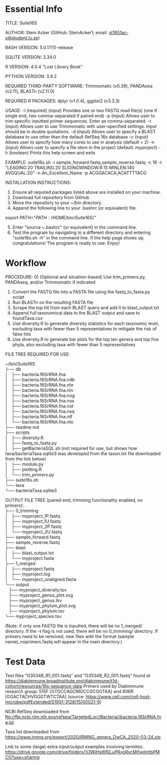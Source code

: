 # Essential Info

TITLE: Suite16S

AUTHOR: Stein Acker (GitHub: SteinAcker1; email: st1851ac-s@student.lu.se)

BASH VERSION: 5.0.17(1)-release

SQLITE VERSION: 3.34.0

R VERSION: 4.0.4 "Lost Library Book"

PYTHON VERSION: 3.9.2

REQUIRED THIRD-PARTY SOFTWARE: Trimmomatic (v0.39), PANDAseq (v2.11), BLASTn (v2.11.0)

REQUIRED R PACKAGES: dplyr (v1.0.4), ggplot2 (v3.3.3)

USAGE:
-i 	(required) (input) Provides one or two FASTQ read file(s) (one if single end, two comma-separated if paired end)
-p	(input) Allows user to trim specific inputted primer sequences. Enter as comma-separated.
-t	(input) Allows user to use Trimmomatic with user-specified settings. Input should be in double quotations.
-d	(input) Allows user to specify a BLAST database to use other than the default RefSeq 16s database
-c  (input) Allows user to specify how many cores to use in analysis (default = 2)
-n  (input) Allows user to specify a file stem in the project (default: myproject)
-h  (boolean) Prints this help screen and exits

EXAMPLE: suite16s.sh -i sample_forward.fastq,sample_reverse.fastq -c 16 -t "LEADING:20 TRAILING:20 SLIDINGWINDOW:8:15 MINLEN:140 AVGQUAL:20" -n An_Excellent_Name -p ACGGACACA,ACATTTTACG

INSTALLATION INSTRUCTIONS:
1) Ensure all required packages listed above are installed on your machine.
2) Download full repository from GitHub.
3) Move the repository to your ~/bin directory.
4) Append the following line to your .bashrc (or equivalent) file:

export PATH="$PATH:/$HOME/bin/Suite16S/"

5) Enter "source ~.bashrc" (or equivalent) in the command line.
6) Test the program by navigating to a different directory and entering "suite16s.sh -h" in the command line.
   If the help page shows up, congratulations! The program is ready to use. Enjoy!

# Workflow

PROCEDURE:
0) (Optional and situation-based) Use trim_primers.py, PANDAseq, and/or Trimmomatic if indicated
1) Convert the FASTQ file into a FASTA file using the fastq_to_fasta.py script
2) Run BLASTn on the resulting FASTA file
3) Scrape the top hit from each BLAST query and add it to blast_output.txt
4) Append full taxonomical data to the BLAST output and save to foundTaxa.csv
5) Use diversity.R to generate diversity statistics for each taxonomic level, excluding taxa with fewer than 5 representatives to mitigate the risk of false hits
6) Use diversity.R to generate bar plots for the top ten genera and top five phyla, also excluding taxa with fewer than 5 representatives

FILE TREE REQUIRED FOR USE:

~/bin/Suite16S<br>
      ├── db<br>
      │   ├── bacteria.16SrRNA.fna<br>
      │   ├── bacteria.16SrRNA.fna.ndb<br>
      │   ├── bacteria.16SrRNA.fna.nhr<br>
      │   ├── bacteria.16SrRNA.fna.nin<br>
      │   ├── bacteria.16SrRNA.fna.nog<br>
      │   ├── bacteria.16SrRNA.fna.nos<br>
      │   ├── bacteria.16SrRNA.fna.not<br>
      │   ├── bacteria.16SrRNA.fna.nsq<br>
      │   ├── bacteria.16SrRNA.fna.ntf<br>
      │   └── bacteria.16SrRNA.fna.nto<br>
      ├── readme.md<br>
      ├── scripts<br>
      │   ├── diversity.R<br>
      │   ├── fastq_to_fasta.py<br>
      │   ├── getBacteriaSQL.sh (not required for use, but shows how taxa/bacteriaTaxa.sqlite3 was developed from the taxon.txt file downloaded from the link below)<br>
      │   ├── module.py<br>
      │   ├── plotting.R<br>
      │   └── trim_primers.py<br>
      ├── suite16s.sh<br>
      └── taxa<br>
          └── bacteriaTaxa.sqlite3

OUTPUT FILE TREE (paired end, trimming functionality enabled, no primers):
.<br>
├── 0_trimming<br>
│   ├── myproject_1P.fastq<br>
│   ├── myproject_1U.fastq<br>
│   ├── myproject_2P.fastq<br>
│   └── myproject_2U.fastq<br>
├── sample_forward.fastq<br>
├── sample_reverse.fastq<br>
├── blast<br>
│   ├── blast_output.txt<br>
│   └── myproject.fasta<br>
├── 1_merged<br>
│   ├── myproject.fastq<br>
│   ├── myproject.log<br>
│   └── myproject_unaligned.fasta<br>
└── output<br>
    ├── myproject_diversity.tsv<br>
    ├── myproject_genus_plot.svg<br>
    ├── myproject_genus.tsv<br>
    ├── myproject_phylum_plot.svg<br>
    ├── myproject_phylum.tsv<br>
    └── myproject_species.tsv<br>

 (Note: if only one FASTQ file is inputted, there will be no 1_merged/ directory. If
   the -t flag is not used, there will be no 0_trimming/ directory. If primers need to
   be removed, new files with the format (sample name)_noprimers.fastq will appear in
   the main directory.)
   
# Test Data

Test files "G35348_R1_001.fastq" and "G35348_R2_001.fastq" found at https://diabimmune.broadinstitute.org/diabimmune/t1d-cohort/resources/16s-sequence-data
Primers used by Diabimmune research group: 515F [GTGCCAGCMGCCGCGGTAA] and 806R [GGACTACHVGGGTWTCTAA] (source: https://www.cell.com/cell-host-microbe/pdfExtended/S1931-3128(15)00021-9)

NCBI RefSeq downloaded from ftp://ftp.ncbi.nlm.nih.gov/refseq/TargetedLoci/Bacteria//bacteria.16SrRNA.fna.gz

Taxa list downloaded from https://www.irmng.org/export/2020/IRMNG_genera_DwCA_2020-03-24.zip

Link to some (large) extra input/output examples involving termites: https://drive.google.com/drive/folders/1j3WiHsl6f0LuPRxgRvcMifwilmtbPMCG?usp=sharing
